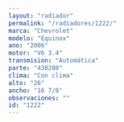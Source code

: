 ```yaml
---
layout: "radiador"
permalink: "/radiadores/1222/"
marca: "Chevrolet"
modelo: "Equinox"
ano: "2006"
motor: "V6 3.4"
transmision: "Automática"
parte: "438208"
clima: "Con clima"
alto: "26"
ancho: "16 7/8"
observaciones: ""
id: "1222"
---
```


